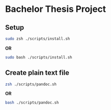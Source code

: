 # Bachelor Thesis Project
## Setup
```sh
sudo zsh ./scripts/install.sh
```
**OR**
```sh
sudo bash ./scripts/install.sh
```
## Create plain text file
```sh
zsh ./scripts/pandoc.sh
```
**OR**
```sh
bash ./scripts/pandoc.sh
```

